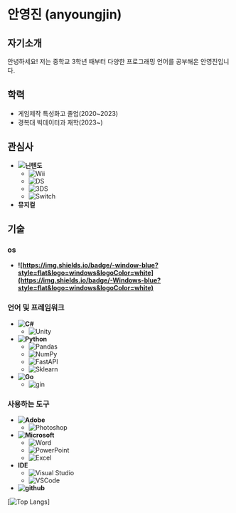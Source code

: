 # 안영진 (anyoungjin)

## 자기소개
안녕하세요! 저는 중학교 3학년 때부터 다양한 프로그래밍 언어를 공부해온 안영진입니다.

## 학력
- 게임제작 특성화고 졸업(2020~2023)
- 경복대 빅데이터과 재학(2023~)

## 관심사
- **![닌텐도](https://img.shields.io/badge/-닌텐도-E60012?style=flat&logo=nintendo&logoColor=white)**
  - ![Wii](https://img.shields.io/badge/-Wii-8B8B8B?style=flat&logo=Wii&logoColor=white)
  - ![DS](https://img.shields.io/badge/-DS-0000ff?style=flat&logo=nintendods&logoColor=white)
  - ![3DS](https://img.shields.io/badge/-3DS-D12228?style=flat&logo=nintendo3ds&logoColor=white)
  - ![Switch](https://img.shields.io/badge/-Switch-E60012?style=flat&logo=nintendoswitch&logoColor=white)
- **뮤지컬**

## 기술

### os
- **![https://img.shields.io/badge/-window-blue?style=flat&logo=windows&logoColor=white](https://img.shields.io/badge/-Windows-blue?style=flat&logo=windows&logoColor=white)**

### 언어 및 프레임워크
- **![C#](https://img.shields.io/badge/-C%23-5C2D91?style=flat&logo=c-sharp&logoColor=white)**
  - ![Unity](https://img.shields.io/badge/-Unity-000000?style=flat&logo=unity&logoColor=white)
- **![Python](https://img.shields.io/badge/-Python-F7931E?style=flat&logo=python&logoColor=white)**
  - ![Pandas](https://img.shields.io/badge/-Pandas-150458?style=flat&logo=pandas&logoColor=white)
  - ![NumPy](https://img.shields.io/badge/-NumPy-013243?style=flat&logo=numpy&logoColor=white)
  - ![FastAPI](https://img.shields.io/badge/-FastAPI-009688?style=flat&logo=fastapi&logoColor=white)
  - ![Sklearn](https://img.shields.io/badge/-Sklearn-F7931E?style=flat&logo=scikit-learn&logoColor=white)
- **![Go](https://img.shields.io/badge/-Go-00ADD8?style=flat&logo=go&logoColor=white)**
  - ![gin](https://img.shields.io/badge/-gin-00ADD8?style=flat&logo=gin&logoColor=white)

### 사용하는 도구
- **![Adobe](https://img.shields.io/badge/-Adobe-FF0000?style=flat&logo=adobe&logoColor=white)**
  - ![Photoshop](https://img.shields.io/badge/-Photoshop-31A8FF?style=flat&logo=adobe-photoshop&logoColor=white)
- **![Microsoft](https://img.shields.io/badge/-Microsoft-5E5E5E?style=flat&logo=microsoft&logoColor=white)**
  - ![Word](https://img.shields.io/badge/-Word-2B579A?style=flat&logo=microsoft-word&logoColor=white)
  - ![PowerPoint](https://img.shields.io/badge/-PowerPoint-B7472A?style=flat&logo=microsoft-powerpoint&logoColor=white)
  - ![Excel](https://img.shields.io/badge/-Excel-217346?style=flat&logo=microsoft-excel&logoColor=white)
- **IDE**
  - ![Visual Studio](https://img.shields.io/badge/-Visual%20Studio-5C2D91?style=flat&logo=visual-studio&logoColor=white)
  - ![VSCode](https://img.shields.io/badge/-VSCode-007ACC?style=flat&logo=visual-studio-code&logoColor=white)
- **![github](https://img.shields.io/badge/-github-000000?style=flat&logo=github&logoColor=white)**

[![Top Langs](https://github-readme-stats.vercel.app/api/top-langs/?username=anyoungjin20040106&layout=compact&theme=rose_pine&hide=html,PowerShell,C,Cython,Jupyter%20Notebook,Fortran,Tcl,Smarty,Meson,CSS,Batchfile,Forth,Assembly,Classic%20ASP,JavaScript)]
